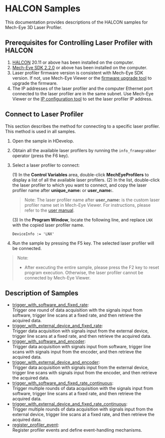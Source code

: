 # HALCON Samples

This documentation provides descriptions of the HALCON samples for Mech-Eye 3D Laser Profiler.

## Prerequisites for Controlling Laser Profiler with HALCON

1. [HALCON](https://www.mvtec.com/downloads) 20.11 or above has been installed on the computer.
2. [Mech-Eye SDK 2.2.0](https://downloads.mech-mind.com/?tab=tab-sdk) or above has been installed on the computer.
3. Laser profiler firmware version is consistent with Mech-Eye SDK version. If not, use Mech-Eye Viewer or the [firmware upgrade tool](https://docs.mech-mind.net/en/eye-3d-profiler/latest/api/api-camera-firmware-update.html) to upgrade the firmware.
4. The IP addresses of the laser profiler and the computer Ethernet port connected to the laser profiler are in the same subnet. Use Mech-Eye Viewer or the [IP configuration tool](https://docs.mech-mind.net/en/eye-3d-profiler/latest/api/api-ip-configuration.html) to set the laser profiler IP address.

## Connect to Laser Profiler

This section describes the method for connecting to a specific laser profiler. This method is used in all samples.

1. Open the sample in HDevelop.
2. Obtain all the available laser profilers by running the `info_framegrabber` operator (press the F6 key).
3. Select a laser profiler to connect:

    (1) In the **Control Variables** area, double-click **MechEyeProfilers** to display a list of all the available laser profilers.
    (2) In the list, double-click the laser profiler to which you want to connect, and copy the laser profiler name after **unique_name:** or **user_name:**.

    > Note: The laser profiler name after **user_name:** is the custom laser profiler name set in Mech-Eye Viewer. For instructions, please refer to the [user manual](https://docs.mech-mind.net/en/eye-3d-profiler/latest/viewer/connect-to-camera-and-set-ip.html#set-camera-name).

    (3) In the **Program Window**, locate the following line, and replace `LNX` with the copied laser profiler name.

    ```halcon
    DeviceInfo := 'LNX'
    ```

4. Run the sample by pressing the F5 key. The selected laser profiler will be connected.

> Note:
>
> * After executing the entire sample, please press the F2 key to reset program execution. Otherwise, the laser profiler cannot be connected by Mech-Eye Viewer.

## Description of Samples

* [trigger_with_software_and_fixed_rate](https://github.com/MechMindRobotics/mecheye_halcon_samples/tree/master/profiler/trigger_with_software_and_fixed_rate.hdev):  
  Trigger one round of data acquisition with the signals input from software, trigger line scans at a fixed rate, and then retrieve the acquired data.
* [trigger_with_external_device_and_fixed_rate](https://github.com/MechMindRobotics/mecheye_halcon_samples/tree/master/profiler/trigger_with_external_device_and_fixed_rate.hdev):  
  Trigger data acquisition with signals input from the external device, trigger line scans at a fixed rate, and then retrieve the acquired data.
* [trigger_with_software_and_encoder](https://github.com/MechMindRobotics/mecheye_halcon_samples/tree/master/profiler/trigger_with_software_and_encoder.hdev):  
  Trigger data acquisition with signals input from software, trigger line scans with signals input from the encoder, and then retrieve the acquired data.
* [trigger_with_external_device_and_encoder](https://github.com/MechMindRobotics/mecheye_halcon_samples/tree/master/profiler/trigger_with_external_device_and_encoder.hdev):  
  Trigger data acquisition with signals input from the external device, trigger line scans with signals input from the encoder, and then retrieve the acquired data.
* [trigger_with_software_and_fixed_rate_continuous](https://github.com/MechMindRobotics/mecheye_halcon_samples/tree/master/profiler/trigger_with_software_and_fixed_rate_continuous.hdev):  
  Trigger multiple rounds of data acquisition with the signals input from software, trigger line scans at a fixed rate, and then retrieve the acquired data.
* [trigger_with_external_device_and_fixed_rate_continuous](https://github.com/MechMindRobotics/mecheye_halcon_samples/tree/master/profiler/trigger_with_external_device_and_fixed_rate_continuous.hdev):  
  Trigger multiple rounds of data acquisition with signals input from the external device, trigger line scans at a fixed rate, and then retrieve the acquired data.
* [register_profiler_event](https://github.com/MechMindRobotics/mecheye_halcon_samples/tree/master/profiler/register_profiler_event.hdev):  
  Register profiler events and define event-handling mechanisms.
